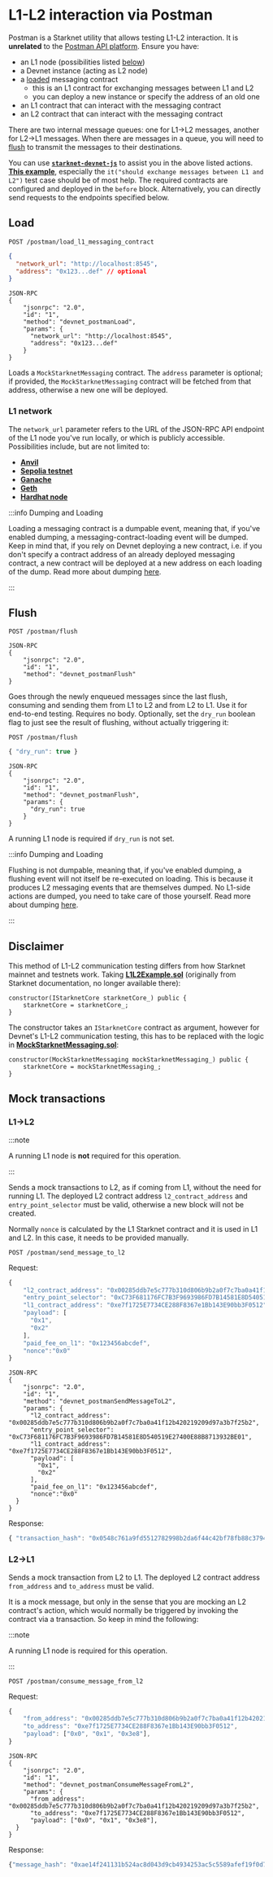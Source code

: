 # L1-L2 interaction via Postman

Postman is a Starknet utility that allows testing L1-L2 interaction. It is **unrelated** to the [Postman API platform](https://www.postman.com/). Ensure you have:

- an L1 node (possibilities listed [below](#l1-network))
- a Devnet instance (acting as L2 node)
- a [loaded](#load) messaging contract
  - this is an L1 contract for exchanging messages between L1 and L2
  - you can deploy a new instance or specify the address of an old one
- an L1 contract that can interact with the messaging contract
- an L2 contract that can interact with the messaging contract

There are two internal message queues: one for L1->L2 messages, another for L2->L1 messages. When there are messages in a queue, you will need to [flush](#flush) to transmit the messages to their destinations.

You can use [**`starknet-devnet-js`**](https://github.com/0xSpaceShard/starknet-devnet-js) to assist you in the above listed actions. [**This example**](https://github.com/0xSpaceShard/starknet-devnet-js/blob/master/test/l1-l2-postman.test.ts), especially the `it("should exchange messages between L1 and L2")` test case should be of most help. The required contracts are configured and deployed in the `before` block. Alternatively, you can directly send requests to the endpoints specified below.

## Load

```
POST /postman/load_l1_messaging_contract
```

```json
{
  "network_url": "http://localhost:8545",
  "address": "0x123...def" // optional
}
```

```
JSON-RPC
{
    "jsonrpc": "2.0",
    "id": "1",
    "method": "devnet_postmanLoad",
    "params": {
      "network_url": "http://localhost:8545",
      "address": "0x123...def"
    }
}
```

Loads a `MockStarknetMessaging` contract. The `address` parameter is optional; if provided, the `MockStarknetMessaging` contract will be fetched from that address, otherwise a new one will be deployed.

### L1 network

The `network_url` parameter refers to the URL of the JSON-RPC API endpoint of the L1 node you've run locally, or which is publicly accessible. Possibilities include, but are not limited to:

- [**Anvil**](https://github.com/foundry-rs/foundry/tree/master#anvil)
- [**Sepolia testnet**](https://sepolia.etherscan.io/)
- [**Ganache**](https://www.npmjs.com/package/ganache)
- [**Geth**](https://github.com/ethereum/go-ethereum#docker-quick-start)
- [**Hardhat node**](https://hardhat.org/hardhat-network/#running-stand-alone-in-order-to-support-wallets-and-other-software)

:::info Dumping and Loading

Loading a messaging contract is a dumpable event, meaning that, if you've enabled dumping, a messaging-contract-loading event will be dumped. Keep in mind that, if you rely on Devnet deploying a new contract, i.e. if you don't specify a contract address of an already deployed messaging contract, a new contract will be deployed at a new address on each loading of the dump. Read more about dumping [here](./dump-load-restart#dumping).

:::

## Flush

```
POST /postman/flush
```

```
JSON-RPC
{
    "jsonrpc": "2.0",
    "id": "1",
    "method": "devnet_postmanFlush"
}
```

Goes through the newly enqueued messages since the last flush, consuming and sending them from L1 to L2 and from L2 to L1. Use it for end-to-end testing. Requires no body. Optionally, set the `dry_run` boolean flag to just see the result of flushing, without actually triggering it:

```
POST /postman/flush
```

```js
{ "dry_run": true }
```

```
JSON-RPC
{
    "jsonrpc": "2.0",
    "id": "1",
    "method": "devnet_postmanFlush",
    "params": {
      "dry_run": true
    }
}
```

A running L1 node is required if `dry_run` is not set.

:::info Dumping and Loading

Flushing is not dumpable, meaning that, if you've enabled dumping, a flushing event will not itself be re-executed on loading. This is because it produces L2 messaging events that are themselves dumped. No L1-side actions are dumped, you need to take care of those yourself. Read more about dumping [here](./dump-load-restart#dumping).

:::

## Disclaimer

This method of L1-L2 communication testing differs from how Starknet mainnet and testnets work. Taking [**L1L2Example.sol**](https://github.com/MikeSpa/starknet-test/blob/6a68d033cd7ddb5df937154f860f1c06174e6860/L1L2Example.sol#L46) (originally from Starknet documentation, no longer available there):

```solidity
constructor(IStarknetCore starknetCore_) public {
    starknetCore = starknetCore_;
}
```

The constructor takes an `IStarknetCore` contract as argument, however for Devnet's L1-L2 communication testing, this has to be replaced with the logic in [**MockStarknetMessaging.sol**](https://github.com/starkware-libs/cairo-lang/blob/master/src/starkware/starknet/testing/MockStarknetMessaging.sol):

```solidity
constructor(MockStarknetMessaging mockStarknetMessaging_) public {
    starknetCore = mockStarknetMessaging_;
}
```

## Mock transactions

### L1->L2

:::note

A running L1 node is **not** required for this operation.

:::

Sends a mock transactions to L2, as if coming from L1, without the need for running L1. The deployed L2 contract address `l2_contract_address` and `entry_point_selector` must be valid, otherwise a new block will not be created.

Normally `nonce` is calculated by the L1 Starknet contract and it is used in L1 and L2. In this case, it needs to be provided manually.

```
POST /postman/send_message_to_l2
```

Request:

```js
{
    "l2_contract_address": "0x00285ddb7e5c777b310d806b9b2a0f7c7ba0a41f12b420219209d97a3b7f25b2",
    "entry_point_selector": "0xC73F681176FC7B3F9693986FD7B14581E8D540519E27400E88B8713932BE01",
    "l1_contract_address": "0xe7f1725E7734CE288F8367e1Bb143E90bb3F0512",
    "payload": [
      "0x1",
      "0x2"
    ],
    "paid_fee_on_l1": "0x123456abcdef",
    "nonce":"0x0"
}
```

```
JSON-RPC
{
    "jsonrpc": "2.0",
    "id": "1",
    "method": "devnet_postmanSendMessageToL2",
    "params": {
      "l2_contract_address": "0x00285ddb7e5c777b310d806b9b2a0f7c7ba0a41f12b420219209d97a3b7f25b2",
      "entry_point_selector": "0xC73F681176FC7B3F9693986FD7B14581E8D540519E27400E88B8713932BE01",
      "l1_contract_address": "0xe7f1725E7734CE288F8367e1Bb143E90bb3F0512",
      "payload": [
        "0x1",
        "0x2"
      ],
      "paid_fee_on_l1": "0x123456abcdef",
      "nonce":"0x0"
  }
}
```

Response:

```js
{ "transaction_hash": "0x0548c761a9fd5512782998b2da6f44c42bf78fb88c3794eea330a91c9abb10bb" }
```

### L2->L1

Sends a mock transaction from L2 to L1. The deployed L2 contract address `from_address` and `to_address` must be valid.

It is a mock message, but only in the sense that you are mocking an L2 contract's action, which would normally be triggered by invoking the contract via a transaction. So keep in mind the following:

:::note

A running L1 node is required for this operation.

:::

```
POST /postman/consume_message_from_l2
```

Request:

```js
{
    "from_address": "0x00285ddb7e5c777b310d806b9b2a0f7c7ba0a41f12b420219209d97a3b7f25b2",
    "to_address": "0xe7f1725E7734CE288F8367e1Bb143E90bb3F0512",
    "payload": ["0x0", "0x1", "0x3e8"],
}
```

```
JSON-RPC
{
    "jsonrpc": "2.0",
    "id": "1",
    "method": "devnet_postmanConsumeMessageFromL2",
    "params": {
      "from_address": "0x00285ddb7e5c777b310d806b9b2a0f7c7ba0a41f12b420219209d97a3b7f25b2",
      "to_address": "0xe7f1725E7734CE288F8367e1Bb143E90bb3F0512",
      "payload": ["0x0", "0x1", "0x3e8"],
  }
}
```

Response:

```js
{"message_hash": "0xae14f241131b524ac8d043d9cb4934253ac5c5589afef19f0d761816a9c7e26d"}
```
